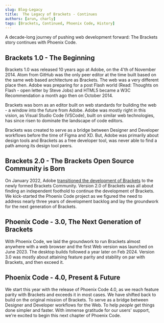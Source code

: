 ```yaml
---
slug: Blog-Legacy
title:  The Legacy of Brackets - Continues
authors: [arun, charly]
tags: [Brackets, Continued, Phoenix Code, History]
---
```


A decade-long journey of pushing web development forward: The Brackets story continues with Phoenix Code.

## Brackets 1.0 - The Beginning
Brackets 1.0 was released 10 years ago at Adobe, on the 4'th of November 2014. Atom from GitHub was the only
peer editor at the time built based on the same web based architecture as Brackets. The web was a very different
place then. Adobe was preparing for a post Flash world (Read: Thoughts on Flash - open letter by Steve Jobs)
and HTML5 became a W3C Recommendation a month ago then on October 2014.

Brackets was born as an editor built on web standards for building the web - a window into the future from Adobe.
Adobe was mostly right in this vision, as Visual Studio Code (VSCode), built on similar web technologies,
has since risen to dominate the landscape of code editors.

Brackets was created to serve as a bridge between Designer and Developer workflows before the time of Figma and XD.
But, Adobe was primarily about design tools and Brackets as a free developer tool, was never able to find a path
among its design tool peers.

## Brackets 2.0 - The Brackets Open Source Community is Born

On January 2022, Adobe [transitioned the development of Brackets](https://x.com/brackets/status/1480581149604782080) to the
newly formed Brackets Community. Version 2.0 of Brackets was all about finding an independent foothold to
continue the development of Brackets. We kick-started the Phoenix Code project as we figured the need to
address nearly three years of development backlog and lay the groundwork for the next generation of Brackets.

## Phoenix Code - 3.0, The Next Generation of Brackets

With Phoenix Code, we laid the groundwork to run Brackets almost anywhere with a web browser and the first Web version
was launched on June 2023. The desktop builds followed a year later on Feb 2024. Version 3.0 was mostly about attaining
feature parity and stability on par with Brackets, and then exceed it.

## Phoenix Code - 4.0, Present & Future

We start this year with the release of Phoenix Code 4.0, as we reach feature parity with Brackets and exceeds it
in most cases. We have shifted back to build on the original mission of Brackets. To serve as a
bridge between Designer and Developer workflows for the Web. To help *people* get things done simpler and faster.
With immense gratitude for our users' support, we're excited to begin this next chapter of Phoenix Code.
